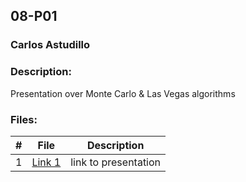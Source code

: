 ## 08-P01
### Carlos Astudillo
### Description:

Presentation over Monte Carlo & Las Vegas algorithms
 
### Files:

|  #  |  File  |  Description  |
| :---: | ---------------- | -------------------------------------------------- |
|  1  |  [Link 1](https://github.com/castudillo5/3013-Algorithms/blob/main/Assignments/03-A03/BSTdelete.cpp)  |  link to presentation 
